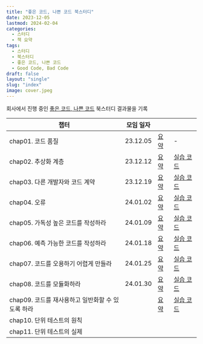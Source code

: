 ```yaml
---
title: "좋은 코드, 나쁜 코드 북스터디"
date: 2023-12-05
lastmod: 2024-02-04
categories:
  - 스터디
  - 책 요약
tags:
  - 스터디
  - 북스터디
  - 좋은 코드, 나쁜 코드
  - Good Code, Bad Code
draft: false
layout: "single"
slug: "index"
image: cover.jpeg
---
```


회사에서 진행 중인 [좋은 코드, 나쁜 코드](https://product.kyobobook.co.kr/detail/S000061353995) 북스터디 결과물을 기록

| 챕터                              | 모임 일자    |                 |                                                                                                                                                                   |
|---------------------------------|----------|-----------------|-------------------------------------------------------------------------------------------------------------------------------------------------------------------|
| chap01. 코드 품질                   | 23.12.05 | [요약](../chap01) | -                                                                                                                                                                 |
| chap02. 추상화 계층                  | 23.12.12 | [요약](../chap02) | [실습 코드](https://github.com/seungyeop-lee/blog-example/tree/main/good-code-bad-code/chap02/src/main/java/com/github/seungyeop_lee/blog_example/good_code_bad_code) |
| chap03. 다른 개발자와 코드 계약           | 23.12.19 | [요약](../chap03) | [실습 코드](https://github.com/seungyeop-lee/blog-example/tree/main/good-code-bad-code/chap03/src/main/java/com/github/seungyeop_lee/blog_example/good_code_bad_code) |
| chap04. 오류                      | 24.01.02 | [요약](../chap04) | [실습 코드](https://github.com/seungyeop-lee/blog-example/tree/main/good-code-bad-code/chap04/src/main/java/com/github/seungyeop_lee/blog_example/good_code_bad_code) |
| chap05. 가독성 높은 코드를 작성하라         | 24.01.09 | [요약](../chap05) | [실습 코드](https://github.com/seungyeop-lee/blog-example/tree/main/good-code-bad-code/chap05/src/main/java/com/github/seungyeop_lee/blog_example/good_code_bad_code) |
| chap06. 예측 가능한 코드를 작성하라         | 24.01.18 | [요약](../chap06) | [실습 코드](https://github.com/seungyeop-lee/blog-example/tree/main/good-code-bad-code/chap06/src/main/java/com/github/seungyeop_lee/blog_example/good_code_bad_code) |
| chap07. 코드를 오용하기 어렵게 만들라        | 24.01.25 | [요약](../chap07) | [실습 코드](https://github.com/seungyeop-lee/blog-example/tree/main/good-code-bad-code/chap07/src/main/java/com/github/seungyeop_lee/blog_example/good_code_bad_code) |
| chap08. 코드를 모듈화하라               | 24.01.30 | [요약](../chap08) | [실습 코드](https://github.com/seungyeop-lee/blog-example/tree/main/good-code-bad-code/chap08/src/main/java/com/github/seungyeop_lee/blog_example/good_code_bad_code) |
| chap09. 코드를 재사용하고 일반화할 수 있도록 하라 |          | [요약](../chap09) | [실습 코드](https://github.com/seungyeop-lee/blog-example/tree/main/good-code-bad-code/chap09/src/main/java/com/github/seungyeop_lee/blog_example/good_code_bad_code) |
| chap10. 단위 테스트의 원칙              |          |                 |                                                                                                                                                                   |
| chap11. 단위 테스트의 실제              |          |                 |                                                                                                                                                                   |
